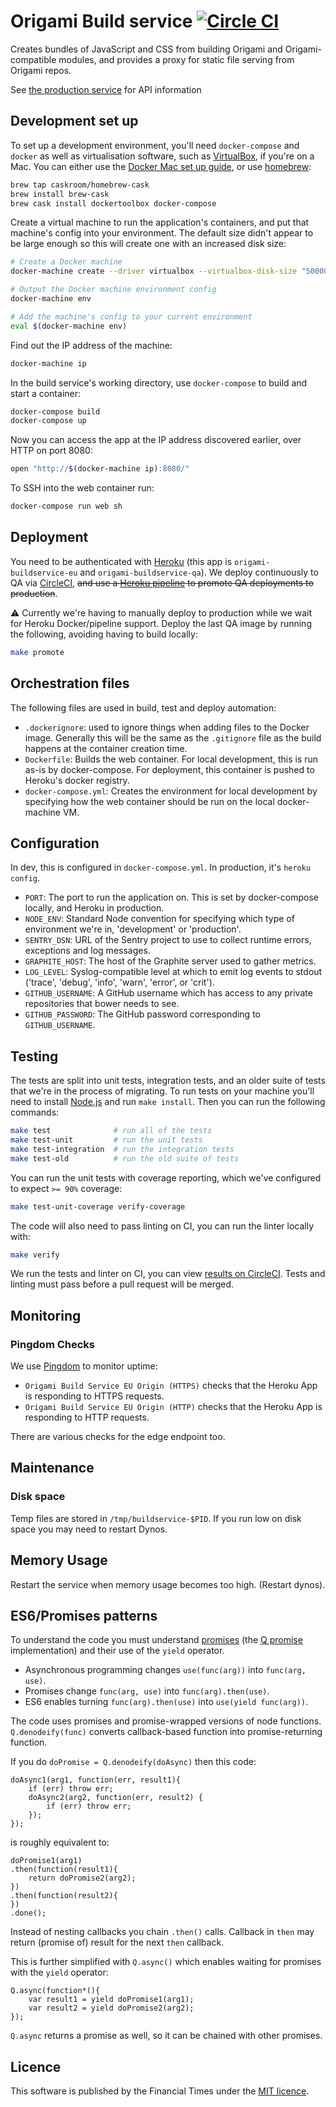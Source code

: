 # Origami Build service [![Circle CI](https://circleci.com/gh/Financial-Times/origami-build-service.svg?style=svg)](https://circleci.com/gh/Financial-Times/origami-build-service)

Creates bundles of JavaScript and CSS from building Origami and Origami-compatible modules, and provides a proxy for static file serving from Origami repos.

See [the production service](https://build.origami.ft.com/) for API information


## Development set up

To set up a development environment, you'll need `docker-compose` and `docker` as well as virtualisation software, such as [VirtualBox](https://www.virtualbox.org/), if you're on a Mac. You can either use the [Docker Mac set up guide](http://docs.docker.com/mac/step_one/), or use [homebrew](http://brew.sh/):

```sh
brew tap caskroom/homebrew-cask
brew install brew-cask
brew cask install dockertoolbox docker-compose
```

Create a virtual machine to run the application's containers, and put that machine's config into your environment. The default size didn't appear to be large enough so this will create one with an increased disk size:

```sh
# Create a Docker machine
docker-machine create --driver virtualbox --virtualbox-disk-size "50000"

# Output the Docker machine environment config
docker-machine env

# Add the machine's config to your current environment
eval $(docker-machine env)
```

Find out the IP address of the machine:

```sh
docker-machine ip
```

In the build service's working directory, use `docker-compose` to build and start a container:

```sh
docker-compose build
docker-compose up
```

Now you can access the app at the IP address discovered earlier, over HTTP on port 8080:

```sh
open "http://$(docker-machine ip):8080/"
```

To SSH into the web container run:

```sh
docker-compose run web sh
```


## Deployment

You need to be authenticated with [Heroku](https://heroku.com) (this app is `origami-buildservice-eu` and `origami-buildservice-qa`). We deploy continuously to QA via [CircleCI](https://circleci.com/gh/Financial-Times/origami-build-service), ~~and use a [Heroku pipeline](https://dashboard.heroku.com/pipelines/5d8d698d-1940-48bb-8967-e07b9e7d1272) to promote QA deployments to production~~.

:warning: Currently we're having to manually deploy to production while we wait for Heroku Docker/pipeline support. Deploy the last QA image by running the following, avoiding having to build locally:

```sh
make promote
```


## Orchestration files

The following files are used in build, test and deploy automation:

* `.dockerignore`: used to ignore things when adding files to the Docker image. Generally this will be the same as the `.gitignore` file as the build happens at the container creation time.
* `Dockerfile`: Builds the web container. For local development, this is run as-is by docker-compose. For deployment, this container is pushed to Heroku's docker registry.
* `docker-compose.yml`: Creates the environment for local development by specifying how the web container should be run on the local docker-machine VM.


## Configuration

In dev, this is configured in `docker-compose.yml`. In production, it's `heroku config`.

* `PORT`: The port to run the application on. This is set by docker-compose locally, and Heroku in production.
* `NODE_ENV`: Standard Node convention for specifying which type of environment we're in, 'development' or 'production'.
* `SENTRY_DSN`: URL of the Sentry project to use to collect runtime errors, exceptions and log messages.
* `GRAPHITE_HOST`: The host of the Graphite server used to gather metrics.
* `LOG_LEVEL`: Syslog-compatible level at which to emit log events to stdout ('trace', 'debug', 'info', 'warn', 'error', or 'crit').
* `GITHUB_USERNAME`: A GitHub username which has access to any private repositories that bower needs to see.
* `GITHUB_PASSWORD`: The GitHub password corresponding to `GITHUB_USERNAME`.


## Testing

The tests are split into unit tests, integration tests, and an older suite of tests that we're in the process of migrating. To run tests on your machine you'll need to install [Node.js](https://nodejs.org/) and run `make install`. Then you can run the following commands:

```sh
make test              # run all of the tests
make test-unit         # run the unit tests
make test-integration  # run the integration tests
make test-old          # run the old suite of tests
```

You can run the unit tests with coverage reporting, which we've configured to expect `>= 90%` coverage:

```sh
make test-unit-coverage verify-coverage
```

The code will also need to pass linting on CI, you can run the linter locally with:

```sh
make verify
```

We run the tests and linter on CI, you can view [results on CircleCI](https://circleci.com/gh/Financial-Times/origami-build-service). Tests and linting must pass before a pull request will be merged.


## Monitoring

### Pingdom Checks

We use [Pingdom](https://my.pingdom.com/reports/uptime#check=1299983) to monitor uptime:

- `Origami Build Service EU Origin (HTTPS)` checks that the Heroku App is responding to HTTPS requests.
- `Origami Build Service EU Origin (HTTP)` checks that the Heroku App is responding to HTTP requests.

There are various checks for the edge endpoint too.


## Maintenance

### Disk space

Temp files are stored in `/tmp/buildservice-$PID`. If you run low on disk
space you may need to restart Dynos.

## Memory Usage

Restart the service when memory usage becomes too high. (Restart dynos).


## ES6/Promises patterns

To understand the code you must understand [promises](http://www.html5rocks.com/en/tutorials/es6/promises/) (the [Q promise](https://github.com/kriskowal/q) implementation) and their use of the `yield` operator.

* Asynchronous programming changes `use(func(arg))` into `func(arg, use)`.
* Promises change `func(arg, use)` into `func(arg).then(use)`.
* ES6 enables turning `func(arg).then(use)` into  `use(yield func(arg))`.

The code uses promises and promise-wrapped versions of node functions. `Q.denodeify(func)` converts callback-based function into promise-returning function.

If you do `doPromise = Q.denodeify(doAsync)` then this code:

    doAsync1(arg1, function(err, result1){
        if (err) throw err;
        doAsync2(arg2, function(err, result2) {
            if (err) throw err;
        });
    });

is roughly equivalent to:

    doPromise1(arg1)
    .then(function(result1){
        return doPromise2(arg2);
    })
    .then(function(result2){
    })
    .done();

Instead of nesting callbacks you chain `.then()` calls. Callback in `then` may return (promise of) result for the next `then` callback.

This is further simplified with `Q.async()` which enables waiting for promises with the `yield` operator:

    Q.async(function*(){
        var result1 = yield doPromise1(arg1);
        var result2 = yield doPromise2(arg2);
    });

`Q.async` returns a promise as well, so it can be chained with other promises.


## Licence

This software is published by the Financial Times under the [MIT licence](http://opensource.org/licenses/MIT).
